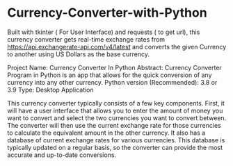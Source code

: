# Currency-Converter-with-Python
Built with tkinter ( For User Interface) and requests ( to get url), this currency converter gets real-time exchange rates 
from https://api.exchangerate-api.com/v4/latest and converts the given Currency to another using US Dollars as the base currency. 


Project Name:	Currency Converter In Python 
Abstract:	Currency Converter Program in Python is an app that allows for the quick conversion of any currency into any other currency.
Python version (Recommended):	3.8 or 3.9
Type:	Desktop Application

This currency converter typically consists of a few key components. First, it will have a user interface that allows you to enter the amount of money you want to convert and select the two currencies you want to convert between. The converter will then use the current exchange rate for those currencies to calculate the equivalent amount in the other currency.
It also has a database of current exchange rates for various currencies. This database is typically updated on a regular basis, so the converter can provide the most accurate and up-to-date conversions.
